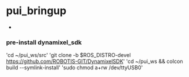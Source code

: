 # pui_bringup
-

### pre-install dynamixel_sdk 
'cd ~/pui_ws/src'
'git clone -b $ROS_DISTRO-devel https://github.com/ROBOTIS-GIT/DynamixelSDK'
'cd ~/pui_ws && colcon build --symlink-install'
'sudo chmod a+rw /dev/ttyUSB0'
### 
